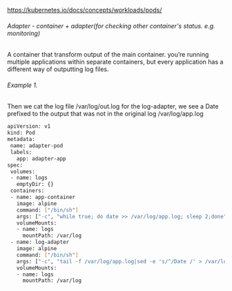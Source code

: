 https://kubernetes.io/docs/concepts/workloads/pods/

###### Adapter - container + adapter(for checking other container's status. e.g. monitoring)

 A container that transform output of the main container. you’re running multiple applications within separate containers, but every application has a different way of outputting log files.

 ###### Example 1.
Then we cat the log file /var/log/out.log for the log-adapter, we see a Date prefixed to the output that was not in the original log /var/log/app.log

 ``````sh
apiVersion: v1
kind: Pod
metadata:
  name: adapter-pod
  labels:
    app: adapter-app
spec:
  volumes:
  - name: logs
    emptyDir: {}
  containers:
  - name: app-container
    image: alpine
    command: ["/bin/sh"]
    args: ["-c", "while true; do date >> /var/log/app.log; sleep 2;done"]
    volumeMounts:
    - name: logs
      mountPath: /var/log
  - name: log-adapter
    image: alpine
    command: ["/bin/sh"]
    args: ["-c", "tail -f /var/log/app.log|sed -e 's/^/Date /' > /var/log/out.log"]
    volumeMounts:
    - name: logs
      mountPath: /var/log

``````